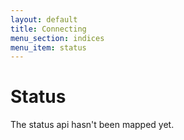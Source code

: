```yaml
---
layout: default
title: Connecting
menu_section: indices
menu_item: status
---
```



# Status

The status api hasn't been mapped yet.

